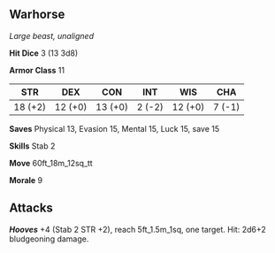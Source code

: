## Warhorse

*Large beast, unaligned*

**Hit Dice** 3 (13 3d8)

**Armor Class** 11

| STR     | DEX     | CON     | INT     | WIS     | CHA     |
|---------|---------|---------|---------|---------|---------|
| 18 (+2) | 12 (+0) | 13 (+0) |  2 (-2) | 12 (+0) |  7 (-1) |

**Saves** Physical 13, Evasion 15, Mental 15, Luck 15, save 15

**Skills** Stab 2

**Move** 60ft\_18m\_12sq\_tt

**Morale** 9

## Attacks

***Hooves*** +4 (Stab 2 STR +2), reach 5ft\_1.5m\_1sq, one target. Hit: 2d6+2 bludgeoning damage.

